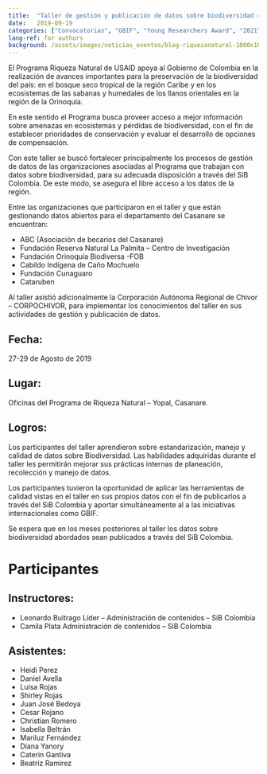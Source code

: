 ```yaml
---
title:  "Taller de gestión y publicación de datos sobre biodiversidad – Programa Riqueza Natural – USAID"
date:   2019-09-19
categories: ["Convocatorias", "GBIF", "Young Researchers Award", "2021"]
lang-ref: for authors
background: /assets/images/noticias_eventos/blog-riquezanatural-1000x1000.jpg
---
```


El Programa Riqueza Natural de USAID apoya al Gobierno de Colombia en la realización de avances importantes para la preservación de la biodiversidad del país: en el bosque seco tropical de la región Caribe y en los ecosistemas de las sabanas y humedales de los llanos orientales en la región de la Orinoquía. 

En este sentido el Programa busca proveer acceso a mejor información sobre amenazas en ecosistemas y pérdidas de biodiversidad, con el fin de establecer prioridades de conservación y evaluar el desarrollo de opciones de compensación.

Con este taller se buscó fortalecer principalmente los procesos de gestión de datos de las organizaciones asociadas al Programa que trabajan con datos sobre biodiversidad, para su adecuada disposición a través del SiB Colombia. De este modo, se asegura el libre acceso a los datos de la región.

Entre las organizaciones que participaron en el taller y que están gestionando datos abiertos para el departamento del Casanare se encuentran:

- ABC (Asociación de becarios del Casanare)
- Fundación Reserva Natural La Palmita – Centro de Investigación
- Fundación Orinoquía Biodiversa -FOB
- Cabildo Indígena de Caño Mochuelo
- Fundación Cunaguaro
- Cataruben

Al taller asistió adicionalmente la Corporación Autónoma Regional de Chivor – CORPOCHIVOR, para implementar los conocimientos del taller en sus actividades de gestión y publicación de datos.

## Fecha:
27-29 de Agosto de 2019

## Lugar:
Oficinas del Programa de Riqueza Natural – Yopal, Casanare.

## Logros:
Los participantes del taller aprendieron sobre estandarización, manejo y calidad de datos sobre Biodiversidad. Las habilidades adquiridas durante el taller les permitirán mejorar sus prácticas internas de planeación, recolección y manejo de datos.

Los participantes tuvieron la oportunidad de aplicar las herramientas de calidad vistas en el taller en sus propios datos con el fin de publicarlos a través del SiB Colombia y aportar simultáneamente al a las iniciativas internacionales como GBIF.

Se espera que en los meses posteriores al taller los datos sobre biodiversidad abordados sean publicados a través del SiB Colombia.

# Participantes
## Instructores:
- Leonardo Buitrago
Líder – Administración de contenidos – SiB Colombia
- Camila Plata
Administración de contenidos – SiB Colombia

## Asistentes:
- Heidi Perez
- Daniel Avella
- Luisa Rojas
- Shirley Rojas
- Juan José Bedoya
- Cesar Rojano
- Christian Romero
- Isabella Beltrán
- Mariluz Fernández
- Diana Yanory
- Caterin Gantiva
- Beatriz Ramirez
